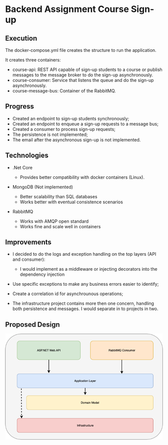# Backend Assignment Course Sign-up

## Execution

The docker-compose.yml file creates the structure to run the application.

It creates three containers:

* course-api: REST API capable of sign-up students to a course or publish messages to the message broker to do the sign-up asynchronously.
* course-consumer: Service that listens the queue and do the sign-up asynchronously.
* course-message-bus: Container of the RabbitMQ.

## Progress

* Created an endpoint to sign-up students synchronously;
* Created an endpoint to enqueue a sign-up requests to a message bus;
* Created a consumer to process sign-up requests;
* The persistence is not implemented;
* The email after the asynchronous sign-up is not implemented.

## Technologies

* .Net Core
    * Provides better compatibility with docker containers (Linux).
    
* MongoDB (Not implemented)
    * Better scalability than SQL databases
    * Works better with eventual consistence scenarios

* RabbitMQ
    * Works with AMQP open standard
    * Works fine and scale well in containers

## Improvements

* I decided to do the logs and exception handling on the top layers (API and consumer):
    * I would implement as a middleware or injecting decorators into the dependency injection

* Use specific exceptions to make any business errors easier to identify;

* Create a correlation id for asynchrounous operations;

* The infrastructure project contains more then one concern, handling both persistence and messages. I would separate in to projects in two.

## Proposed Design

![](doc/architecture/design.png)

###
